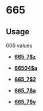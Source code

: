 # 665

## Usage

006 values

-   **[665\_7$z](../../tags/665/665_7z-1.md)**  

-   **[66504$a](../../tags/665/66504a-2.md)**  

-   **[665\_7$2](../../tags/665/665_72-3.md)**  

-   **[665\_7$a](../../tags/665/665_7a-4.md)**  

-   **[665\_7$y](../../tags/665/665_7y-5.md)**  


